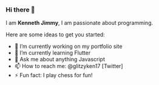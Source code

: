 ### Hi there 👋

I am **Kenneth Jimmy**, I am passionate about programming.

Here are some ideas to get you started:

- 🔭 I’m currently working on my portfolio site
- 🌱 I’m currently learning Flutter
- 💬 Ask me about anything Javascript
- 📫 How to reach me: @glitzyken17 [Twitter]
- ⚡ Fun fact: I play chess for fun!

<!-- - 👯 I’m looking to collaborate on ... -->
<!-- - 🤔 I’m looking for help with ... -->
<!-- - 😄 Pronouns: ... -->
